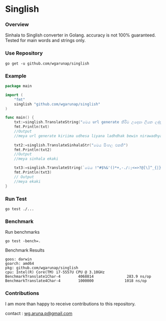 # Singlish
### Overview
Sinhala to Singlish converter in Golang. accuracy is not 100% guaranteed. Tested for main words and strings only.

### Use Repository
```shell
go get -u github.com/wgarunap/singlish
```

### Example
```go
package main

import (
	"fmt"
	singlish "github.com/wgarunap/singlish"
)

func main() {
	txt:=singlish.TranslateString("මෙය url generate කිරීම උදෙසා ලියන ලද්දක් බැවින් නිරවද්‍යතාවය 100% තහවුරු කර නැත.")
	fmt.Println(txt) 
	//Output
	//meya url generate kiriima udhesa liyana ladhdhak bewin nirawadhyathawaya 100 thahawuru kara netha
	
	txt2:=singlish.TranslateSinhalaStr("මෙය සිංහල එකකි")
	fmt.Println(txt2)
	//Output
	//meya sinhala ekaki

	txt3:=singlish.TranslateString(`මෙය !"#$%&'()*+,-./:;<=>?@[\]^_{|}~ එකකි `)
	fmt.Println(txt3)
	// Output 
	//meya ekaki
}

```

### Run Test
```shell
go test ./...
```

### Benchmark
Run benchmarks
```shell
go test -bench=.
```
Benchmark Results
```shell
goos: darwin
goarch: amd64
pkg: github.com/wgarunap/singlish
cpu: Intel(R) Core(TM) i7-5557U CPU @ 3.10GHz
BenchmarkTranslate1Char-4        4068814               283.9 ns/op
BenchmarkTranslate4Char-4        1000000              1018 ns/op

```

### Contributions

I am more than happy to receive contributions to this repository.

contact : wg.aruna.p@gmail.com
